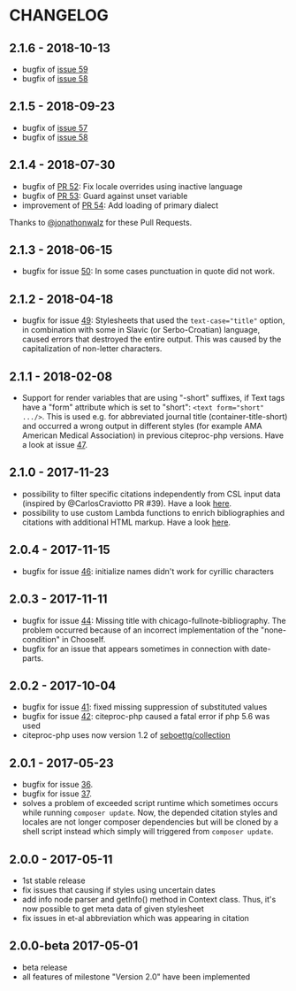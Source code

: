 # CHANGELOG

## 2.1.6 - 2018-10-13

* bugfix of [issue 59](https://github.com/seboettg/citeproc-php/issues/59)
* bugfix of [issue 58](https://github.com/seboettg/citeproc-php/issues/60)

## 2.1.5 - 2018-09-23

* bugfix of [issue 57](https://github.com/seboettg/citeproc-php/issues/57)
* bugfix of [issue 58](https://github.com/seboettg/citeproc-php/issues/58)

## 2.1.4 - 2018-07-30

* bugfix of [PR 52](https://github.com/seboettg/citeproc-php/pull/52): Fix locale overrides using inactive language 
* bugfix of [PR 53](https://github.com/seboettg/citeproc-php/pull/53): Guard against unset variable
* improvement of [PR 54](https://github.com/seboettg/citeproc-php/pull/54): Add loading of primary dialect

Thanks to [@jonathonwalz](https://github.com/jonathonwalz) for these Pull Requests.

## 2.1.3 - 2018-06-15

* bugfix for issue [50](https://github.com/seboettg/citeproc-php/issues/50): In some cases punctuation in quote did not work.

## 2.1.2 - 2018-04-18

* bugfix for issue [49](https://github.com/seboettg/citeproc-php/issues/49): Stylesheets that used the ``text-case="title"`` option, in combination with some in Slavic (or Serbo-Croatian) language, caused errors that destroyed the entire output. This was caused by the capitalization of non-letter characters.

## 2.1.1 - 2018-02-08
* Support for render variables that are using "-short" suffixes, if Text tags have a "form" attribute which is set to "short": ``<text form="short" .../>``. This is used e.g. for abbreviated journal title (container-title-short) and occurred a wrong output in different styles (for example AMA American Medical Association) in previous citeproc-php versions. Have a look at issue [47](https://github.com/seboettg/citeproc-php/issues/47).

## 2.1.0 - 2017-11-23

* possibility to filter specific citations independently from CSL input data (inspired by @CarlosCraviotto PR #39). Have a look [here](https://github.com/seboettg/citeproc-php/blob/master/README.md#filter-citations).
* possibility to use custom Lambda functions to enrich bibliographies and citations with additional HTML markup. Have a look [here](https://github.com/seboettg/citeproc-php/blob/master/README.md#advanced-usage-of-citeproc-php).

## 2.0.4 - 2017-11-15

* bugfix for issue [46](https://github.com/seboettg/citeproc-php/issues/46): initialize names didn't work for cyrillic characters


## 2.0.3 - 2017-11-11

* bugfix for issue [44](https://github.com/seboettg/citeproc-php/issues/44): Missing title with chicago-fullnote-bibliography. The problem occurred because of an incorrect implementation of the "none-condition" in ChooseIf.
* bugfix for an issue that appears sometimes in connection with date-parts.

## 2.0.2 - 2017-10-04

* bugfix for issue [41](https://github.com/seboettg/citeproc-php/issues/41): fixed missing suppression of substituted values
* bugfix for issue [42](https://github.com/seboettg/citeproc-php/issues/42): citeproc-php caused a fatal error if php 5.6 was used
* citeproc-php uses now version 1.2 of [seboettg/collection](https://packagist.org/packages/seboettg/collection)

## 2.0.1 - 2017-05-23

* bugfix for issue [36](https://github.com/seboettg/citeproc-php/issues/36).
* bugfix for issue [37](https://github.com/seboettg/citeproc-php/issues/37).
* solves a problem of exceeded script runtime which sometimes occurs while running `composer update`. Now, 
the depended citation styles and locales are not longer composer dependencies but will be cloned by a shell script instead which simply will triggered from `composer update`.

## 2.0.0 - 2017-05-11

* 1st stable release
* fix issues that causing if styles using uncertain dates
* add info node parser and getInfo() method in Context class. Thus, it's now possible to get meta data of given stylesheet
* fix issues in et-al abbreviation which was appearing in citation

## 2.0.0-beta 2017-05-01

* beta release
* all features of milestone "Version 2.0" have been implemented
